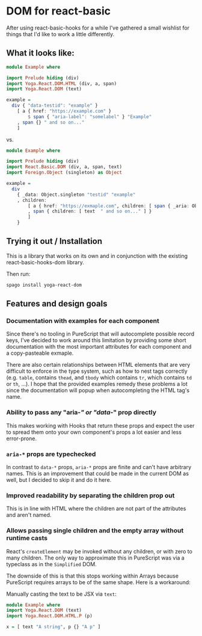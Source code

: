 # DOM for react-basic

After using react-basic-hooks for a while I've gathered a small wishlist for things that I'd like to work a little differently.

## What it looks like:

```purescript
module Example where

import Prelude hiding (div)
import Yoga.React.DOM.HTML (div, a, span)
import Yoga.React.DOM (text)

example =
  div { "data-testid": "example" }
    [ a { href: "https://example.com" }
        $ span { "aria-label": "somelabel" } "Example"
    , span {} " and so on..."
    ]
```

vs.

```purescript
module Example where

import Prelude hiding (div)
import React.Basic.DOM (div, a, span, text)
import Foreign.Object (singleton) as Object

example =
  div
    { _data: Object.singleton "testid" "example"
    , children:
        [ a { href: "https://exmaple.com", children: [ span { _aria: Object.singleton "label" "somelabel", children: [ text "Example" ] } ] }
        , span { children: [ text  " and so on..." ] }
        ]
    }
```

## Trying it out / Installation

This is a library that works on its own and in conjunction with the existing react-basic-hooks-dom library.


Then run:

```sh
spago install yoga-react-dom
```

## Features and design goals

### Documentation with examples for each component
Since there's no tooling in PureScript that will autocomplete possible record keys, I've decided to work around this limitation by providing some short documentation with the most important attributes for each component and a copy-pasteable exmaple.

There are also certain relationships between HTML elements that are very difficult to enforce in the type system, such as how to nest tags correctly (e.g. `table`, contains `thead`, and `tbody` which contains `tr`, which contains `td` or `th`, ...). I hope that the provided examples remedy these problems a lot since the documentation will popup when autocompleting the HTML tag's name.

### Ability to pass any "aria-*" or "data-*" prop directly
This makes working with Hooks that return these props and expect the user to spread them onto your own component's props a lot easier and less error-prone.

### `aria-*` props are typechecked
In contrast to `data-*` props, `aria-*` props are finite and can't have arbitrary names.
This is an improvement that could be made in the current DOM as well, but I decided to skip it and do it here.

 
### Improved readability by separating the children prop out

This is in line with HTML where the children are not part of the attributes and aren't named.

### Allows passing single children and the empty array without runtime casts

React's `createElement` may be invoked without any children, or with zero to many children. The only way to approximate this in PureScript was via a typeclass as in the `Simplified` DOM. 

The downside of this is that this stops working within Arrays because PureScript requires arrays to be of the same shape. Here is a workaround:

Manually casting the text to be JSX via `text`:

```purescript
module Example where
import Yoga.React.DOM (text)
import Yoga.React.DOM.HTML.P (p)

x = [ text "A string", p {} "A p" ]
```
